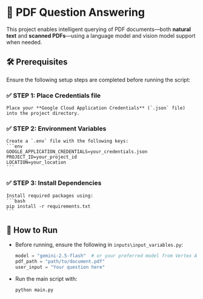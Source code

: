 # 📄 PDF Question Answering

This project enables intelligent querying of PDF documents—both **natural text** and **scanned PDFs**—using a language model and vision model support when needed.

## 🛠️ Prerequisites

Ensure the following setup steps are completed before running the script:

### ✅ STEP 1: Place Credentials file
    Place your **Google Cloud Application Credentials** (`.json` file) into the project directory.

### ✅ STEP 2: Environment Variables
    Create a `.env` file with the following keys:
    ```env
    GOOGLE_APPLICATION_CREDENTIALS=your_credentials.json
    PROJECT_ID=your_project_id
    LOCATION=your_location
    ```

### ✅ STEP 3: Install Dependencies
    Install required packages using:
    ```bash
    pip install -r requirements.txt
    ```

## 🚀 How to Run

- Before running, ensure the following in `inputs\input_variables.py`:
    ```python
    model = "gemini-2.5-flash"  # or your preferred model from Vertex AI
    pdf_path = "path/to/document.pdf"
    user_input = "Your question here"
    ```

- Run the main script with:
    ```bash
    python main.py
    ```